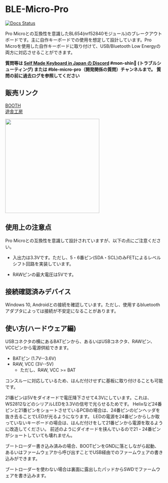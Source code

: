 # BLE-Micro-Pro

[![Docs Status](https://img.shields.io/badge/docs-ready-orange.svg)](https://sekigon-gonnoc.github.io/BLE-Micro-Pro)

Pro Microとの互換性を意識したBL654(nrf52840モジュール)のブレークアウトボードです。主に自作キーボードでの使用を想定して設計しています。Pro Microを使用した自作キーボードに取り付けて、USB/Bluetooth Low Energyの両方に対応させることができます。  

**質問等は [Self Made Keyboard in Japan の Discord](https://discordapp.com/invite/zXCss8T) #mon-shin🔰 (トラブルシューティング) または #ble-micro-pro（開発関係の質問）チャンネルまで。**
**質問の前に過去ログを参照してください**

## 販売リンク

[BOOTH](https://nogikes.booth.pm/items/1177319)  
[遊舎工房](https://yushakobo.jp/shop/ble-micro-pro/)

<img src="https://github.com/sekigon-gonnoc/BLE-Micro-Pro/blob/master/pin%20assign.jpg" width=300px/>

## 使用上の注意点

Pro Microとの互換性を意識して設計されていますが、以下の点にご注意ください。

- 入出力は3.3Vです。ただし、5・6番ピン(SDA・SCL)のみFETによるレベルシフト回路を実装しています。

- RAWピンの最大電圧は5Vです。

## 接続確認済みデバイス

Windows 10, Androidとの接続を確認しています。ただし、使用するbluetoothアダプタによっては接続が不安定になることがあります。

## 使い方(ハードウェア編)

USBコネクタの横にあるBATピンから、あるいはUSBコネクタ、RAWピン、VCCピンから電源供給できます。

- BATピン (1.7V--3.6V)
- RAW, VCC (3V--5V)
  - ただし、RAW, VCC >= BAT

コンスルーに対応しているため、はんだ付けせずに基板に取り付けることも可能です。

21番ピンは5Vをダイオードで電圧降下させて4.3Vにしています。これは、WS2812などのシリアルLEDを3.3Vの信号で光らせるためです。
Helixなど24番ピンと21番ピンをショートさせているPCBの場合は、24番ピンのピンヘッダを抜き去ることでLEDが光るようになります。
LEDの電源を24番ピンからしか取っていないキーボードの場合は、はんだ付けをして21番ピンから電源を取るように改造してください。
前述のようにダイオードを挟んでいるので21・24番ピンがショートしていても壊れません。

ブートローダー書き込み済みの場合、BOOTピンをGNDに落としながら起動、あるいはファームウェアから呼び出すことでUSB経由でのファームウェアの書き込みができます。

ブートローダーを使わない場合は裏面に露出したパッドからSWDでファームウェアを書き込みます。
